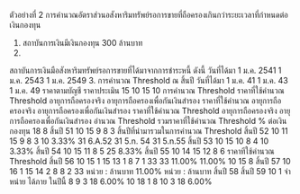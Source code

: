 ตัวอย่างที่ 2 การคำนวณอัตราส่วนอสังหาริมทรัพย์รอการขายที่ถือครองเกินกว่าระยะเวลาที่กำหนดต่อเงินกองทุน
1. สถาบันการเงินมีเงินกองทุน 300 ล้านบาท
2.
สถาบันการเงินมือสังหาริมทรัพย์รอการขายที่ได้มาจากการชำระหนี้ ดังนี้
วันที่ได้มา
1 ม.ค. 2541
1 ม.ค. 2543
1 ม.ค. 2549
3. การคำนวณ Threshold ณ สิ้นปี
วันที่ได้มา
1 ม.ค. 41
1 ม.ค. 43
1 ม.ค. 49
ราคาตามบัญชี ราคาประเมิน
15
10
15
10
การคำนวณ Threshold
ราคาที่ใช้คำนวณ Threshold
อายุการถือครองจริง
อายุการถือครองเพื่อกันเงินสํารอง
ราคาที่ใช้คำนวณ
อายุการถือครองจริง
อายุการถือครองเพื่อกันเงินสํารอง
ราคาที่ใช้คำนวณ Threshold
อายุการถือครองจริง
อายุการถือครองเพื่อกันเงินสํารอง
อำนวณ Threshold
รวมราคาที่ใช้คำนวณ Threshold
% ต่อเงินกองทุน
18
8
สิ้นปี 51
10
15
9
8
3
สิ้นปีที่นำมารวมในการคำนวณ Threshold
สิ้นปี 52
10
11
15
9
8
3
10
3.33%
31 6.A.52
31 5.n. 54
31 5.n.55
สิ้นปี 53
10
15
10
8
4
10
3.33%
สิ้นปี 54
10
15
11
8
5
25
8.33%
สิ้นปี 55
10
14
15
12
8
6
ราคาทีใช้คำนวณ Threshold
สิ้นปี 56
10
15
1
15
13
1
8
7
1
33
33
11.00% 11.00%
10
15
8
สิ้นปี 57
10
16
1
15
14
2
8
8
2
33
หน่วย : ล้านบาท
11.00%
หน่วย : ล้านบาท
สิ้นปี 58 สิ้นปี 59
10
1
จําหน่าย
ได้ภาย
ในปีนี้
8
9
3
18
6.00%
10
18
1
8
10
3
18
6.00%
